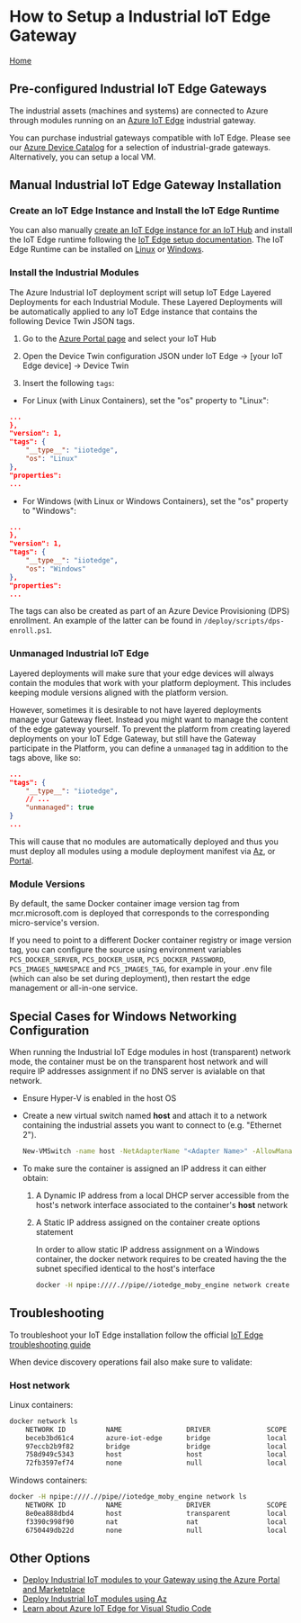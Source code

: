 # How to Setup a Industrial IoT Edge Gateway

[Home](readme.md)

## Pre-configured Industrial IoT Edge Gateways

The industrial assets (machines and systems) are connected to Azure through modules running on an [Azure IoT Edge](https://azure.microsoft.com/services/iot-edge/) industrial gateway.

You can purchase industrial gateways compatible with IoT Edge. Please see our [Azure Device Catalog](https://catalog.azureiotsolutions.com/alldevices?filters={"3":["2","9"],"18":["1"]}) for a selection of industrial-grade gateways. Alternatively, you can setup a local VM.

## Manual Industrial IoT Edge Gateway Installation

### Create an IoT Edge Instance and Install the IoT Edge Runtime

You can also manually [create an IoT Edge instance for an IoT Hub](https://docs.microsoft.com/en-us/azure/iot-edge/how-to-register-device) and install the IoT Edge runtime following the [IoT Edge setup documentation](https://docs.microsoft.com/en-us/azure/iot-edge/). The IoT Edge Runtime can be installed on [Linux](https://docs.microsoft.com/en-us/azure/iot-edge/how-to-install-iot-edge-linux) or [Windows](https://docs.microsoft.com/en-us/azure/iot-edge/how-to-install-iot-edge-windows).

### Install the Industrial Modules

The Azure Industrial IoT deployment script will setup IoT Edge Layered Deployments for each Industrial Module. These Layered Deployments will be automatically applied to any IoT Edge instance that contains the following Device Twin JSON tags.

1. Go to the [Azure Portal page](http://portal.azure.com) and select your IoT Hub

2. Open the Device Twin configuration JSON under IoT Edge -> [your IoT Edge device] -> Device Twin

3. Insert the following `tags`:

- For Linux (with Linux Containers), set the "os" property to "Linux":

```json
...
},
"version": 1,
"tags": {
    "__type__": "iiotedge",
    "os": "Linux"
},
"properties":
...
```

- For Windows (with Linux or Windows Containers), set the "os" property to "Windows":

```json
...
},
"version": 1,
"tags": {
    "__type__": "iiotedge",
    "os": "Windows"
},
"properties":
...
```

The tags can also be created as part of an Azure Device Provisioning (DPS) enrollment. An example of the latter can be found in `/deploy/scripts/dps-enroll.ps1`.

### Unmanaged Industrial IoT Edge

Layered deployments will make sure that your edge devices will always contain the modules that work with your platform deployment. This includes keeping module versions aligned with the platform version.

However, sometimes it is desirable to not have layered deployments manage your Gateway fleet. Instead you might want to manage the content of the edge gateway yourself. To prevent the platform from creating layered deployments on your IoT Edge Gateway, but still have the Gateway participate in the Platform, you can define a `unmanaged` tag in addition to the tags above, like so:

```json
...
"tags": {
    "__type__": "iiotedge",
    // ...
    "unmanaged": true
}
...
```

This will cause that no modules are automatically deployed and thus you must deploy all modules using a module deployment manifest via [Az](howto-deploy-modules-az.md), or [Portal](howto-deploy-modules-portal.md).

### Module Versions

By default, the same Docker container image version tag from mcr.microsoft.com is deployed that corresponds to the corresponding micro-service's version.

If you need to point to a different Docker container registry or image version tag, you can configure the source using environment variables `PCS_DOCKER_SERVER`, `PCS_DOCKER_USER`, `PCS_DOCKER_PASSWORD`, `PCS_IMAGES_NAMESPACE` and `PCS_IMAGES_TAG`, for example in your .env file (which can also be set during deployment), then restart the edge management or all-in-one service.

## Special Cases for Windows Networking Configuration

When running the Industrial IoT Edge modules in host (transparent) network mode, the container must be on the transparent host network and will require IP addresses assignment if no DNS server is avialable on that network.

- Ensure Hyper-V is enabled in the host OS
- Create a new virtual switch named **host** and attach it to a network containing the industrial assets you want to connect to (e.g. "Ethernet 2").

    ```bash
    New-VMSwitch -name host -NetAdapterName "<Adapter Name>" -AllowManagementOS $true
    ```

- To make sure the container is assigned an IP address it can either obtain:

    1. A Dynamic IP address from a local DHCP server accessible from the host's network interface associated to the container's **host** network  

    2. A Static IP address assigned on the container create options statement

        In order to allow static IP address assignment on a Windows container, the docker network requires to be created having the the subnet specified identical to the host's interface

        ```bash
        docker -H npipe:////.//pipe//iotedge_moby_engine network create -d transparent -o com.docker.network.windowsshim.interface="Ethernet 2" -o com.docker.network.windowsshim.networkname=host --subnet=192.168.30.0/24 --gateway=192.168.30.1 host
        ```

## Troubleshooting

To troubleshoot your IoT Edge installation follow the official [IoT Edge troubleshooting guide](https://docs.microsoft.com/en-us/azure/iot-edge/troubleshoot)

When device discovery operations fail also make sure to validate:

### Host network

Linux containers:

```bash
docker network ls
    NETWORK ID          NAME                DRIVER              SCOPE
    beceb3bd61c4        azure-iot-edge      bridge              local
    97eccb2b9f82        bridge              bridge              local
    758d949c5343        host                host                local
    72fb3597ef74        none                null                local
```

Windows containers:

```bash
docker -H npipe:////.//pipe//iotedge_moby_engine network ls
    NETWORK ID          NAME                DRIVER              SCOPE
    8e0ea888dbd4        host                transparent         local
    f3390c998f90        nat                 nat                 local
    6750449db22d        none                null                local
```

## Other Options

- [Deploy Industrial IoT modules to your Gateway using the Azure Portal and Marketplace](howto-deploy-modules-portal.md)
- [Deploy Industrial IoT modules using Az](howto-deploy-modules-az.md)
- [Learn about Azure IoT Edge for Visual Studio Code](https://github.com/microsoft/vscode-azure-iot-edge)
